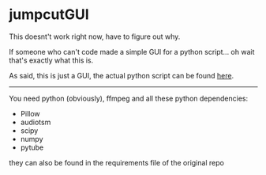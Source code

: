 # jumpcutGUI
This doesnt't work right now, have to figure out why.

If someone who can't code made a simple GUI for a python script... oh wait that's exactly what this is.

As said, this is just a GUI, the actual python script can be found [here](https://github.com/carykh/jumpcutter "here").

------------
You need python (obviously), ffmpeg and all these python dependencies:
- Pillow
- audiotsm
- scipy
- numpy
- pytube

they can also be found in the requirements file of the original repo
